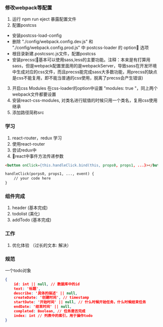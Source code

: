 ### 修改webpack等配置
1. 运行 npm run eject 暴露配置文件
2. 配置postcss
* 安装postcss-load-config
* 删除 "./config/webpack.config.dev.js" 和 "./config/webpack.config.prod.js" 中 postcss-loader 的 option 选项
* 根目录新建.postcssrc.js文件，配置postcss
* 安装precss(基本可以使用sass,less的主要功能。注释：本来是有打算用sass，但是webpack配置里面用的是webpackServer，导致sass在开发环境中生成对应的css文件，而且precss能完成sass大多数功能，用precss的缺点是css不能复用，即不能当普通的css使用，脱离了precss会产生错误)
3. 开启css Modules 在css-loader的option中设置 "modules:  true "，同上两个webpack文件都要设置
4. 安装react-css-modules, 对类名进行赋值的时候只用一个类名，复用css使用继承
5. 添加路径简称src

### 学习
1. react-router，redux 学习
2. 使用react-router
3. 尝试redux中
4. react中事件方法传递参数
```html
<button onClick={this.handleClick.bind(this, props0, props1, ...}></button>

handleClick(porps0, props1, ..., event) {
    // your code here
}
```

### 组件完成
1. header (基本完成)
2. todolist (美化)
3. addTodo (基本完成)

### 工作
1. 优化体验 （过长的文本: 解决）

### 规范

一个todo对象
```json
{
    id: int || null, // 数据库中的id
    text: '标题',
    describe: '具体的描述' || null,
    createDate: '创建时间', // timestamp
    startDate: '开始时间' || null, // 什么时候开始任务，什么时候结束任务
    endDate: '结束时间' || null,
    completed: Boolean, // 任务是否完成
    index: int // 列表中的索引，用于操作todo
}
```

